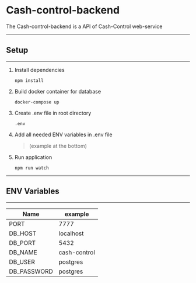 # Cash-control-backend

The Cash-control-backend is a API of Cash-Control web-service

---

## Setup

---

1. Install dependencies

   `npm install`

2. Build docker container for database

   `docker-compose up`

3. Create .env file in root directory

   `.env`

4. Add all needed ENV variables in .env file

   > (example at the bottom)

5. Run application

   `npm run watch`

---

## ENV Variables

---

| Name        | example      |
| ----------- | ------------ |
| PORT        | 7777         |
| DB_HOST     | localhost    |
| DB_PORT     | 5432         |
| DB_NAME     | cash-control |
| DB_USER     | postgres     |
| DB_PASSWORD | postgres     |
